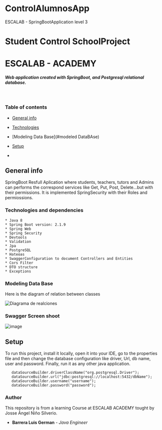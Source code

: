 # ControlAlumnosApp
ESCALAB - SpringBootApplication level 3 
# Student Control SchoolProject
# ESCALAB - ACADEMY
##### Web application created with SpringBoot, and Postgresql relational database.
<br/>

### Table of contents
* [General info](#general-info)
* [Technologies](#technologies)
* [Modeling Data Base](#modeled DataBAse)
* [Setup](#setup)

* 
## General info
SpringBoot Resfull Aplication where students, teachers, tutors and Admins can performs the correspond services like Get, Put, Post, Delete...but with their permissions.
It is implemented SpringSecurity with their Roles and permiossions.


### Technologies and dependencies


````
* Java 8
* Spring Boot version: 2.1.9
* Spring Web
* Spring Security
* Devtools
* Validation
* Jpa
* PostgreSQL
* Hateoas
* SwaggerConfiguration to document Controllers and Entities
* Cors Filter
* DTO structure
* Exceptions

````
### Modeling Data Base
Here is the diagram of relation between classes

![Diagrama de realciones](https://user-images.githubusercontent.com/69442805/171068270-d32b1faf-5358-4c8b-84d7-907cbdb74eed.png)


### Swagger Screen shoot

![image](https://user-images.githubusercontent.com/69442805/171069084-7bd7a222-15fa-4cbc-9359-aae38cb80fcd.png)


## Setup
To run this project, install it locally, open it into your IDE, go to the properties file and then
change the database configuration like driver, Url, db name, user and password. Finally, run it as any other java
application.

```
   dataSourceBuilder.driverClassName("org.postgresql.Driver");
   dataSourceBuilder.url("jdbc:postgresql://localhost:5432/dbName");
   dataSourceBuilder.username("username");
   dataSourceBuilder.password("password");
```

### Author
This repository is from a learning Course at ESCALAB ACADEMY tought by Josse Ángel Niño Silverio.

* **Barrera Luis German**  - *Java Engineer*

